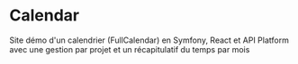 # Calendar
Site démo d'un calendrier (FullCalendar) en Symfony, React et API Platform avec une gestion par projet et un récapitulatif du temps par mois